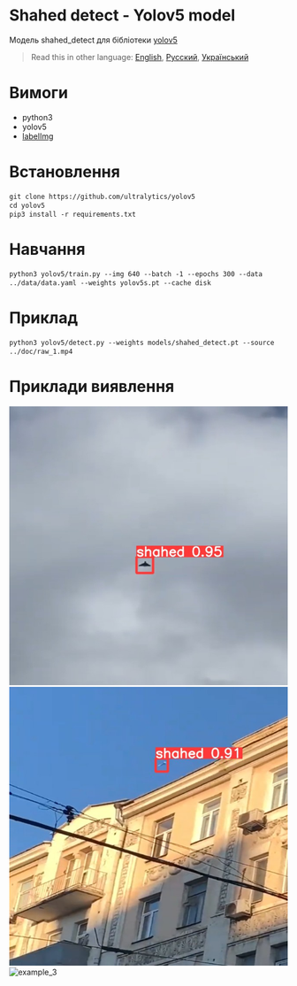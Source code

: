 # Shahed detect - Yolov5 model

Модель shahed_detect для бібліотеки [yolov5](https://github.com/ultralytics/yolov5)

> Read this in other language: [English](README.en.md), [Русский](README.md), [Український](README.ua.md)

# Вимоги
* python3
* yolov5
* [labelImg](https://github.com/heartexlabs/labelImg) 

# Встановлення
```shell
git clone https://github.com/ultralytics/yolov5
cd yolov5
pip3 install -r requirements.txt
```

# Навчання
```shell
python3 yolov5/train.py --img 640 --batch -1 --epochs 300 --data ../data/data.yaml --weights yolov5s.pt --cache disk
```

# Приклад
```shell
python3 yolov5/detect.py --weights models/shahed_detect.pt --source ../doc/raw_1.mp4
```

# Приклади виявлення
![example_1](https://github.com/RapidappsIT/shahed_detect/blob/master/doc/example_1.jpg?raw=true)
![example_2](https://github.com/RapidappsIT/shahed_detect/blob/master/doc/example_2.jpg?raw=true)
![example_3](https://github.com/RapidappsIT/shahed_detect/blob/master/doc/example_1.gif?raw=true)